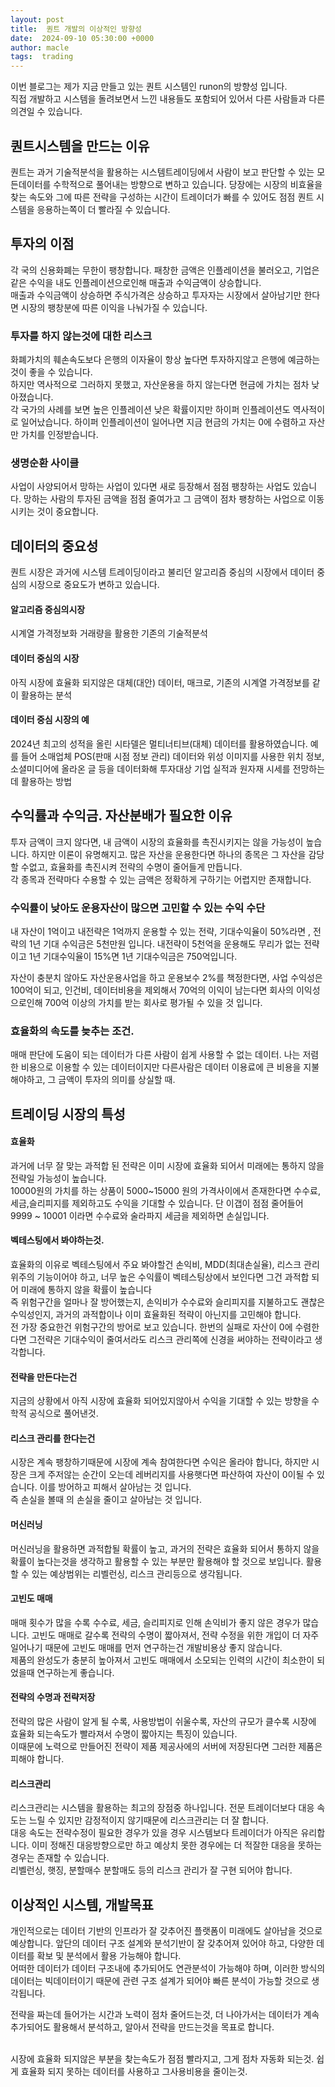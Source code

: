 ```yaml
---
layout: post
title:  퀀트 개발의 이상적인 방향성
date:  2024-09-10 05:30:00 +0000
author: macle
tags:  trading
---
```


이번 블로그는 제가 지금 만들고 있는 퀀트 시스템인 runon의 방향성 입니다.
<br>
직접 개발하고 시스템을 돌려보면서 느낀 내용들도 포함되어 있어서 다른 사람들과 다른 의견일 수 있습니다.

## 퀀트시스템을 만드는 이유
퀀트는 과거 기술적분석을 활용하는 시스템트레이딩에서 사람이 보고 판단할 수 있는 모든데이터를 수학적으로 풀어내는 방향으로 변하고 있습니다. 
당장에는 시장의 비효율을 찾는 속도와 그에 따른 전략을 구성하는 시간이 트레이더가 빠를 수 있어도 점점 퀀트 시스템을 응용하는쪽이 더 빨라질 수 있습니다.

## 투자의 이점
각 국의 신용화폐는 무한이 팽창합니다. 패창한 금액은 인플레이션을 불러오고, 기업은 같은 수익을 내도 인플레이션으로인해 매출과 수익금액이 상승합니다.
<br>
매출과 수익금액이 상승하면 주식가격은 상승하고 투자자는 시장에서 살아남기만 한다면 시장의 팽창분에 따른 이익을 나눠가질 수 있습니다.

### 투자를 하지 않는것에 대한 리스크
화폐가치의 훼손속도보다 은행의 이자율이 항상 높다면 투자하지않고 은행에 예금하는것이 좋을 수 있습니다. 
<br>
하지만 역사적으로 그러하지 못했고, 자산운용을 하지 않는다면 현금에 가치는 점차 낮아졌습니다.
<br>
각 국가의 사례를 보면 높은 인플레이션 낮은 확률이지만 하이퍼 인플레이션도 역사적이로 일어났습니다. 하이퍼 인플레이션이 일어나면 지금 현금의 가치는 0에 수렴하고 자산만 가치를 인정받습니다.
### 생명순환 사이클
사업이 사양되어서 망하는 사업이 있다면 새로 등장해서 점점 팽창하는 사업도 있습니다. 망하는 사람의 투자된 금액을 점점 줄여가고 그 금액이 점차 팽창하는 사업으로 이동시키는 것이 중요합니다.

## 데이터의 중요성
퀀트 시장은 과거에 시스템 트레이딩이라고 불리던 알고리즘 중심의 시장에서 데이터 중심의 시장으로 중요도가 변하고 있습니다.

#### 알고리즘 중심의시장
시계열 가격정보화 거래량을 활용한 기존의 기술적분석

#### 데이터 중심의 시장
아직 시장에 효율화 되지않은 대체(대안) 데이터, 매크로, 기존의 시계열 가격정보를 같이 활용하는 분석

#### 데이터 중심 시장의 예
2024년 최고의 성적을 올린 시타델은 멀티너티브(대체) 데이터를 활용하였습니다. 예를 들어 소매업체 POS(판매 시점 정보 관리) 데이터와 위성 이미지를 사용한 위치 정보, 소셜미디어에 올라온 글 등을 데이터화해 투자대상 기업 실적과 원자재 시세를 전망하는데 활용하는 방법

## 수익률과 수익금. 자산분배가 필요한 이유
투자 금액이 크지 않다면, 내 금액이 시장의 효율화를 촉진시키지는 않을 가능성이 높습니다. 하지만 이론이 유명해지고. 많은 자산을 운용한다면 하나의 종목은 그 자산을 감당할 수없고, 효율화를 촉진시켜 전략의 수명이 줄어들게 만듭니다. 
<br>
각 종목과 전략마다 수용할 수 있는 금액은 정확하게 구하기는 어렵지만 존재합니다.

### 수익률이 낮아도 운용자산이 많으면 고민할 수 있는 수익 수단
내 자산이 1억이고 내전략은 1억까지 운용할 수 있는 전략, 기대수익율이 50%라면 , 전략의 1년 기대 수익금은 5천만원 입니다. 내전략이 5천억을 운용해도 무리가 없는 전략이고 1년 기대수익율이 15%면 1년 기대수익금은 750억입니다.

자산이 충분치 않아도 자산운용사업을 하고 운용보수 2%를 책정한다면, 사업 수익성은 100억이 되고, 인건비, 데이터비용을 제외해서 70억의 이익이 남는다면
회사의 이익성으로인해 700억 이상의 가치를 받는 회사로 평가될 수 있을 것 입니다. 

### 효율화의 속도를 늦추는 조건.
매매 판단에 도움이 되는 데이터가 다른 사람이 쉽게 사용할 수 없는 데이터. 나는 저렴한 비용으로 이용할 수 있는 데이터이지만 다른사람은 데이터 이용료에 큰 비용을 지불해야하고, 그 금액이 투자의 의미를 상실할 때.

## 트레이딩 시장의 특성

#### 효율화
과거에 너무 잘 맞는 과적합 된 전략은 이미 시장에 효율화 되어서 미래에는 통하지 않을 전략일 가능성이 높습니다.
<br>
10000원의 가치를 하는 상품이 5000~15000 원의 가격사이에서 존재한다면 수수료,세금,슬리피지를 제외하고도 수익을 기대할 수 있습니다. 단 이갭이 점점 줄어들어 9999 ~ 10001 이라면 수수료와 술라파지 세금을 제외하면 손실입니다.


#### 벡테스팅에서 봐야하는것.
효율화의 이유로 벡테스팅에서 주요 봐야할건 손익비, MDD(최대손실율), 리스크 관리 위주의 기능이어야 하고, 너무 높은 수익률이 벡테스팅상에서 보인다면 그건 과적합 되어 미래에 통하지 않을 확률이 높습니다
<br>
즉 위험구간을 얼마나 잘 방어했는지, 손익비가 수수료와 슬리피지를 지불하고도 괜찮은 수익성인지, 과거의 과적합이나 이미 효율화된 적략이 아닌지를 고민해야 합니다.
<br>
전 가장 중요한건 위험구간의 방어로 보고 있습니다. 한번의 실패로 자산이 0에 수렴한다면 그전략은 기대수익이 줄여서라도 리스크 관리쪽에 신경을 써야하는 전략이라고 생각합니다.

#### 전략을 만든다는건
지금의 상황에서 아직 시장에 효율화 되어있지않아서 수익을 기대할 수 있는 방향을 수학적 공식으로 풀어낸것.
#### 리스크 관리를 한다는건 
시장은 계속 팽창하기때문에 시장에 계속 참여한다면 수익은 올라야 합니다, 하지만 시장은 크게 주저않는 순간이 오는데 레버리지를 사용햇다면 파산하여 자산이 0이될 수 있습니다. 이를 방어하고 피해서 살아남는 것 입니다.
<br>
즉 손실을 볼때 의 손실을 줄이고 살아남는 것 입니다.

#### 머신러닝
머신러닝을 활용하면 과적합될 확률이 높고, 과거의 전략은 효율화 되어서 통하지 않을 확률이 높다는것을 생각하고 활용할 수 있는 부분만 활용해야 할 것으로 보입니다. 활용할 수 있는 예상범위는 리벨런싱, 리스크 관리등으로 생각됩니다.

#### 고빈도 매매
매매 횟수가 많을 수록 수수료, 세금, 슬리피지로 인해 손익비가 좋지 않은 경우가 많습니다. 고빈도 매매로 갈수록 전략의 수명이 짧아져서, 전략 수정을 위한 개입이 더 자주일어나기 때문에 고빈도 매매를 먼저 연구하는건 개발비용상 좋지 않습니다. 
<br>
제품의 완성도가 충분히 높아져서 고빈도 매매에서 소모되는 인력의 시간이 최소한이 되었을때 연구하는게 좋습니다.


#### 전략의 수명과 전략저장
전략의 많은 사람이 알게 될 수록, 사용방법이 쉬울수록, 자산의 규모가 클수록 시장에 효율화 되는속도가 빨라져서 수명이 짧아지는 특징이 있습니다.
<br>
이때문에 노력으로 만들어진 전략이 제품 제공사에의 서버에 저장된다면 그러한 제품은 피해야 합니다.

#### 리스크관리
리스크관리는 시스템을 활용하는 최고의 장점중 하나입니다. 전문 트레이더보다 대응 속도는 느릴 수 있지만 감정적이지 않기때문에 리스크관리는 더 잘 합니다. 
<br>
대응 속도는 전략수정이 필요한 경우가 있을 경우 시스템보다 트레이더가 아직은 유리합니다. 이미 정해진 대응방향으로만 하고 예상치 못한 경우에는 더 적잘한 대응을 못하는 경우는 존재할 수 있습니다.
<br>
리벨런싱, 햇징, 분할매수 분할매도 등의 리스크 관리가 잘 구현 되어야 합니다.


## 이상적인 시스템, 개발목표
개인적으로는 데이터 기반의 인프라가 잘 갖추어진 플랫폼이 미래에도 살아남을 것으로 예상합니다. 앞단의 데이터 구조 설계와 분석기반이 잘 갖추어져 있어야 하고, 다양한 데이터를 확보 및 분석에서 활용 가능해야 합니다.
<br>
어떠한 데이터가 데이터 구조내에 추가되어도 연관분석이 가능해야 하며, 이러한 방식의 데이터는 빅데이터이기 때문에 관련 구조 설계가 되어야 빠른 분석이 가능할 것으로 생각됩니다.
<br>

전략을 짜는데 들어가는 시간과 노력이 점차 줄어드는것, 더 나아가서는 데이터가 계속 추가되어도 활용해서 분석하고, 알아서 전략을 만드는것을 목표로 합니다.

<br>
시장에 효율화 되지않은 부분을 찾는속도가 점점 빨라지고, 그게 점차 자동화 되는것. 쉽게 효율화 되지 못하는 데이터를 사용하고 그사용비용을 줄이는것.






